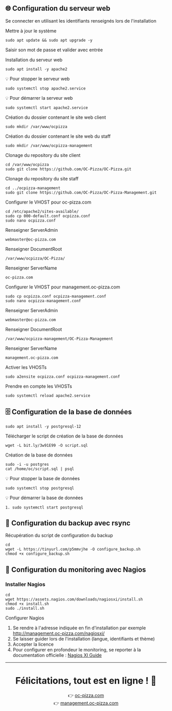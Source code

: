 ## 🌐 Configuration du serveur web
Se connecter en utilisant les identifiants renseignés lors de l'installation

Mettre à jour le système

    sudo apt update && sudo apt upgrade -y

Saisir son mot de passe et valider avec entrée

Installation du serveur web

    sudo apt install -y apache2
💡 Pour stopper le serveur web

    sudo systemctl stop apache2.service

💡 Pour démarrer la serveur web

    sudo systemctl start apache2.service

Création du dossier contenant le site web client

    sudo mkdir /var/www/ocpizza

Création du dossier contenant le site web du staff

    sudo mkdir /var/www/ocpizza-management

Clonage du repository du site client

    cd /var/www/ocpizza
    sudo git clone https://github.com/OC-Pizza/OC-Pizza.git

Clonage du repository du site staff

    cd ../ocpizza-management
    sudo git clone https://github.com/OC-Pizza/OC-Pizza-Management.git

Configurer le VHOST pour oc-pizza.com

    cd /etc/apache2/sites-available/
    sudo cp 000-default.conf ocpizza.conf
    sudo nano ocpizza.conf
Renseigner ServerAdmin

    webmaster@oc-pizza.com

Renseigner DocumentRoot

    /var/www/ocpizza/OC-Pizza/

Renseigner ServerName

    oc-pizza.com

Configurer le VHOST pour management.oc-pizza.com

    sudo cp ocpizza.conf ocpizza-management.conf
    sudo nano ocpizza-management.conf

Renseigner ServerAdmin

    webmaster@oc-pizza.com

Renseigner DocumentRoot

    /var/www/ocpizza-management/OC-Pizza-Management

Renseigner ServerName

    management.oc-pizza.com

Activer les VHOSTs

    sudo a2ensite ocpizza.conf ocpizza-management.conf

Prendre en compte les VHOSTs

    sudo systemctl reload apache2.service

## 🗄️ Configuration de la base de données
    sudo apt install -y postgresql-12
Télécharger le script de création de la base de données  

    wget -L bit.ly/3w91E99 -O script.sql
Création de la base de données 

    sudo -i -u postgres
    cat /home/oc/script.sql | psql

💡 Pour stopper la base de données

    sudo systemctl stop postgresql

💡 Pour démarrer la base de données

    1. sudo systemctl start postgresql


## 💾 Configuration du backup avec rsync

Récupération du script de configuration du backup

    cd
    wget -L https://tinyurl.com/p5mmvjhe -O configure_backup.sh
    chmod +x configure_backup.sh

## 📖 Configuration du monitoring avec Nagios
### Installer Nagios
    cd
    wget https://assets.nagios.com/downloads/nagiosxi/install.sh
    chmod +x install.sh
    sudo ./install.sh

Configurer Nagios
1. Se rendre à l'adresse indiquée en fin d'installation par exemple http://management.oc-pizza.com/nagiosxi/
2. Se laisser guider lors de l'installation (langue, identifiants et thème)
3. Accepter la licence
6. Pour configurer en profondeur le monitoring, se reporter à la documentation officielle : [Nagios XI Guide](https://assets.nagios.com/downloads/nagiosxi/guides/user/index.php)

---

<h1 align="center"> Félicitations, tout est en ligne ! 👏</h1>
<p align="center">
👉 <a href="oc-pizza.com">oc-pizza.com</a><br>
👉 <a href="management.oc-pizza.com">management.oc-pizza.com</a>
</p>